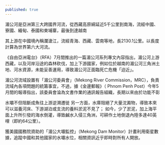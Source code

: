 ```yaml
---
published: true
---
```

湄公河是亞洲第三大跨國界河流，從西藏高原綿延近5千公里到南海，流經中國、寮國、緬甸、泰國和柬埔寨，最後到達越南

其上游在中國境內稱瀾滄江，流經青海、西藏、雲南等地，長2130.1公里。以長度計算為世界第六大河流。

《自由亞洲電台》（RFA）7月間推出的一篇湄公河系列專文內容指出，湄公河上游西藏，以及河岸沿途的森林砍伐，加上下游國家，例如位於越南的湄公河三角洲土地、河水資源，未能妥善運用，導致湄公河正面臨死亡危機「迫近」。

湄公河流域設置有「湄公河委員會」（Mekong River Commission，MRC），負責流域內各項問題的統籌事宜，不過，據《金邊郵報》（ Phnom Penh Post）今年5月間的報導指出，該委員會淪為文書作業的通訊報告組織，長期以來由於功能不彰

水壩不但阻斷成魚往上游逆溯遷徙
另一方面，水庫阻絕了大量沈澱物，導致本來可以滋養河床、下游湖泊或支流的養料淤泥不見了；
如今，少了淤泥，加上海平面上升所引發的海水倒灌，導致鹹水入侵三角洲，可耕作土地倒退內陸多達40英哩（即約64公里）。

獲美國國務院資助的「湄公大壩監控」（Mekong Dam Monitor）計畫利用衛星數據，追蹤中國和其他國家的水壩水位，相關資訊近乎即時對所有人開放。

